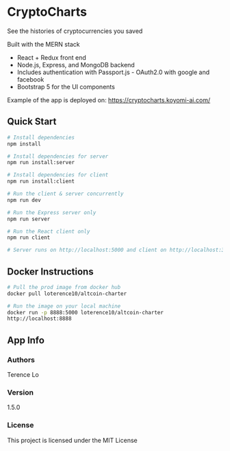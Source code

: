 # CryptoCharts

See the histories of cryptocurrencies you saved

Built with the MERN stack
- React + Redux front end 
- Node.js, Express, and MongoDB backend
- Includes authentication with Passport.js - OAuth2.0 with google and facebook
- Bootstrap 5 for the UI components

Example of the app is deployed on:
https://cryptocharts.koyomi-ai.com/

## Quick Start

```bash
# Install dependencies
npm install

# Install dependencies for server
npm run install:server

# Install dependencies for client
npm run install:client

# Run the client & server concurrently
npm run dev

# Run the Express server only
npm run server

# Run the React client only
npm run client

# Server runs on http://localhost:5000 and client on http://localhost:3000
```

## Docker Instructions

```bash
# Pull the prod image from docker hub
docker pull loterence10/altcoin-charter

# Run the image on your local machine
docker run -p 8888:5000 loterence10/altcoin-charter
http://localhost:8888
```

## App Info

### Authors

Terence Lo

### Version

1.5.0

### License

This project is licensed under the MIT License
